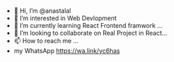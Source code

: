 - 👋 Hi, I’m @anastalal
- 👀 I’m interested in Web Devlopment
- 🌱 I’m currently learning React Frontend framwork ...
- 💞️ I’m looking to collaborate on Real Project in React...
- 📫 How to reach me ... 
-  my WhatsApp https://wa.link/yc6has

<!---
anastalal/anastalal is a ✨ special ✨ repository because its `README.md` (this file) appears on your GitHub profile.
You can click the Preview link to take a look at your changes.
--->
